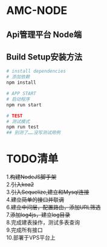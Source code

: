 # AMC-NODE
## Api管理平台 Node端

## Build Setup安装方法

``` bash
# install dependencies
# 添加依赖
npm install

# APP START
# 启动程序
npm run start

# TEST
# 测试模式
npm run test
## 别测了……没写测试用例
```

# TODO清单

1.~~构建NodeJS脚手架~~</br>
2.~~引入koa2~~</br>
3.~~引入Sequelize,建立和Mysql连接~~</br>
4.~~建立简单的接口并联调~~</br>
6.~~建立中间层，配置路由，添加URL筛选~~</br>
7.~~添加log4js，建立log目录~~</br>
8.完成建表操作，测试多表查询</br>
9.完成所有接口</br>
10.部署于VPS平台上</br>